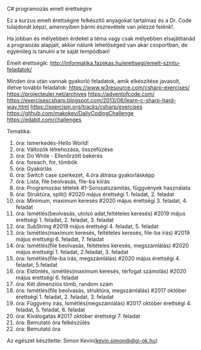 C# programozás emelt érettségire

Ez a kurzus emelt érettségire felkészítő anyagokat tartalmaz és a Dr. Code tulajdonát képzi, amennyiben bármi észrevétele van jelezze felénk!.

Ha jobban és mélyebben érdekel a téma vagy csak mélyebben elsajátítanád a prograozás alapjait, akkor nálunk lehetőséged van akár csoportban, de egyénileg is tanulni a te saját tempódban!

Emelt érettségik:
        http://informatika.fazekas.hu/erettsegi/emelt-szintu-feladatok/

Minden óra után vannak gyakorló feladatok, amik elkészítése javasolt, illetve további feladatok: 
        https://www.w3resource.com/csharp-exercises/
        https://projecteuler.net/archives
        https://adventofcode.com/
        https://exercisescsharp.blogspot.com/2013/06/learn-c-sharp-hard-way.html
        https://exercism.org/tracks/csharp/exercises
        https://github.com/makokev/DailyCodingChallenge
        https://edabit.com/challenges


Tematika:
1. óra:  Ismerkedés-Hello World!
2. óra:  Változók létrehozása, összefűzése
3. óra:  Do While - Ellenőrzött bekérés
4. óra:  foreach, for, tömbök
5. óra:  Gyakorlás
6. óra:  Switch case szerkezet, 4.óra átírása gyakorlásképp
7. óra:  Lista, file beolvasás, file-ba kiírás
8. óra:  Programozási tételek #1-Sorozatszámítás, függvények használata
9. óra:  Struktúra, split() #2020 május érettségi 1. feladat, 2. feladat
10. óra: Minimum, maximum keresés #2020 május érettségi 3. feladat, 4. feladat
11. óra: Ismétlés(beolvasás, utolsó adat,feltételes keresés) #2019 május érettségi 1. feladat, 2. feladat, 3. feladat
12. óra: SubString #2019 május érettségi 4. feladat, 5. feladat
13. óra: Ismétlés(maximum keresés, feltételes keresés, file-ba írás) #2019 május érettségi 6. feladat, 7. feladat 
14. óra: Ismétlés(file beolvasás, feltételes keresés, megszámlálás) #2020 május érettségi 1. feladat, 2.feladat, 3. feladat
15. óra: Ismétlés(file-ba írás, megszámlálás) #2020 május érettségi 4. feladat, 5.feladat
16. óra: Eldöntés, ismétlés(maximum keresés, térfogat számolás) #2020 május érettségi 6. feladat
17. óra: Két dimenziós tömb, random szám
18. óra: Ismétlés(file beolvasás, struktúra, megszámlálás) #2017 október érettségi 1. feladat, 2. feladat, 3. feladat
19. óra: Függvény írás, Ismétlés(megszámlálás) #2017 október érettségi 4. feladat, 5. feladat, 6. feladat
20. óra: Kiválogatás #2017 október érettségi 7. feladat
21. óra: Bemutató óra felkészülés
22. óra: Bemutató óra


Az egészet készítette: Simon Kevin(kevin.simon@digi-ok.hu)
